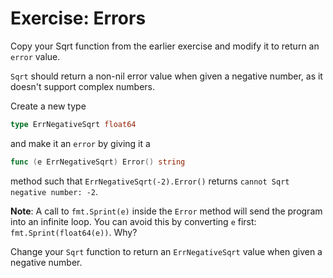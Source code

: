 
# Exercise: Errors

Copy your Sqrt function from the earlier exercise and modify it to return an `error` value.

`Sqrt` should return a non-nil error value when given a negative number, as it doesn't support complex numbers.

Create a new type
```go
type ErrNegativeSqrt float64
```
and make it an `error` by giving it a
```go
func (e ErrNegativeSqrt) Error() string
```


method such that `ErrNegativeSqrt(-2).Error()` returns `cannot Sqrt negative number: -2`.

**Note**: A call to `fmt.Sprint(e)` inside the `Error` method will send the program into an infinite loop. You can avoid this by converting `e` first: `fmt.Sprint(float64(e))`. Why?

Change your `Sqrt` function to return an `ErrNegativeSqrt` value when given a negative number.
